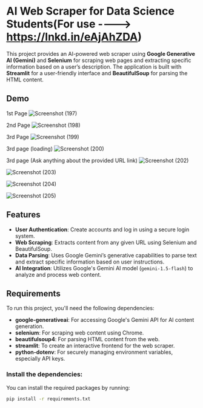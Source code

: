 # AI Web Scraper for Data Science Students(For use ----> https://lnkd.in/eAjAhZDA)

This project provides an AI-powered web scraper using **Google Generative AI (Gemini)** and **Selenium** for scraping web pages and extracting specific information based on a user’s description. The application is built with **Streamlit** for a user-friendly interface and **BeautifulSoup** for parsing the HTML content.
## Demo
1st Page
![Screenshot (197)](https://github.com/user-attachments/assets/deb7feb1-4e0f-4b6a-9684-d7bd79e8158f)

2nd Page
![Screenshot (198)](https://github.com/user-attachments/assets/8c13f31e-e4e0-42cf-8310-0abc3a6aeaec)

3rd Page
![Screenshot (199)](https://github.com/user-attachments/assets/3ad8713c-7c0e-4ac3-ab4a-eb9ba1d32fee)

3rd page (loading)
![Screenshot (200)](https://github.com/user-attachments/assets/46710003-bd7b-46ad-b508-2e20a73aabf0)

3rd page (Ask anything about the provided URL link)
![Screenshot (202)](https://github.com/user-attachments/assets/2fd35419-ea82-4620-9008-10cd64c5cfe2)

![Screenshot (203)](https://github.com/user-attachments/assets/a680728d-d60e-4ed9-ab21-ff53738b639d)

![Screenshot (204)](https://github.com/user-attachments/assets/21cb83b6-9edd-4470-b5f5-d5fff44e8ab6)

![Screenshot (205)](https://github.com/user-attachments/assets/7be45da6-580c-4679-9456-490ece30bc7b)


## Features

- **User Authentication**: Create accounts and log in using a secure login system.
- **Web Scraping**: Extracts content from any given URL using Selenium and BeautifulSoup.
- **Data Parsing**: Uses Google Gemini’s generative capabilities to parse text and extract specific information based on user instructions.
- **AI Integration**: Utilizes Google's Gemini AI model (`gemini-1.5-flash`) to analyze and process web content.

## Requirements

To run this project, you'll need the following dependencies:

- **google-generativeai**: For accessing Google's Gemini API for AI content generation.
- **selenium**: For scraping web content using Chrome.
- **beautifulsoup4**: For parsing HTML content from the web.
- **streamlit**: To create an interactive frontend for the web scraper.
- **python-dotenv**: For securely managing environment variables, especially API keys.

### Install the dependencies:

You can install the required packages by running:
  ```bash
  pip install -r requirements.txt
